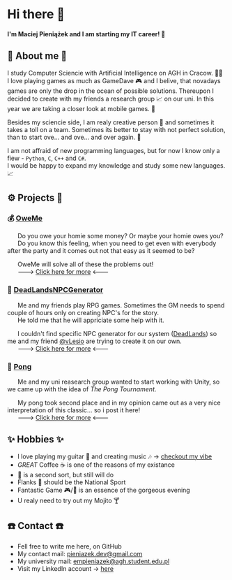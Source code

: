 # Hi there 👋

#### I'm Maciej Pieniążek and I am starting my IT career! 🥳

## 📜 About me 📜
  I study Computer Sciencie with Artificial Intelligence on AGH in Cracow. 👨‍🎓
  <br> I love playing games as much as GameDave 🎮 and I belive, that novadays games are only the drop in the ocean of possible solutions. Thereupon I decided to create with my friends a research group 📈 on our uni. In this year we are taking a closer look at mobile games. 📱
  
  Besides my sciencie side, I am realy creative person 🤯 and sometimes it takes a toll on a team. Sometimes its better to stay with not perfect solution, than to start ove... and ove... and over again. 🔁
  
  I am not affraid of new programming languages, but for now I know only a fiew - ```Python```, ```C```, ```C++``` and ```C#```.
  <br> I would be happy to expand my knowledge and study some new languages.📈

## ⚙️ Projects 🔨
  ### 💰 [OweMe](https://github.com/Maciexpol/OweMe)
   &nbsp;&nbsp;&nbsp;&nbsp;&nbsp;&nbsp;Do you owe your homie some money? Or maybe your homie owes you?
   <br>&nbsp;&nbsp;&nbsp;&nbsp;&nbsp;&nbsp;Do you know this feeling, when you need to get even with everybody after the party and it comes out not that easy as it seemed to be?
   
   &nbsp;&nbsp;&nbsp;&nbsp;&nbsp;&nbsp;OweMe will solve all of these the problems out!
   <br>&nbsp;&nbsp;&nbsp;&nbsp;&nbsp;&nbsp;---> [Click here for more](https://github.com/Maciexpol/OweMe) <---
  
  ### 🎲 [DeadLandsNPCGenerator](https://github.com/Maciexpol/DeadLandsNPCGenerator)
  &nbsp;&nbsp;&nbsp;&nbsp;&nbsp;&nbsp;Me and my friends play RPG games. Sometimes the GM needs to spend couple of hours only on creating NPC's for the story.
  <br>&nbsp;&nbsp;&nbsp;&nbsp;&nbsp;&nbsp;He told me that he will appriciate some help with it.
  
  &nbsp;&nbsp;&nbsp;&nbsp;&nbsp;&nbsp;I couldn't find specific NPC generator for our system ([DeadLands](https://en.wikipedia.org/wiki/Deadlands)) so me and my friend [@vLesio](https://github.com/vLesio) are trying to create it on our own.
  <br>&nbsp;&nbsp;&nbsp;&nbsp;&nbsp;&nbsp;---> [Click here for more](https://github.com/Maciexpol/DeadLandsNPCGenerator) <---
  
  ### 🏓 [Pong]()
   &nbsp;&nbsp;&nbsp;&nbsp;&nbsp;&nbsp;Me and my uni reasearch group wanted to start working with Unity, so we came up with the idea of *The Pong Tournament*.
   
   &nbsp;&nbsp;&nbsp;&nbsp;&nbsp;&nbsp;My pong took second place and in my opinion came out as a very nice interpretation of this classic... so i post it here!
   <br>&nbsp;&nbsp;&nbsp;&nbsp;&nbsp;&nbsp;---> [Click here for more]() <---

## ✨ Hobbies ✨ 
  * I love playing my guitar 🎸 and creating music 🎶 -> [checkout my vibe](https://www.youtube.com/watch?v=jzdW4ejnq6Y)
  * *GREAT* Coffee ☕ is one of the reasons of my existance
  * 🧉 is a second sort, but still will do
  * Flanks 🍺 should be the National Sport
  * Fantastic Game 🎮/🎲 is an essence of the gorgeous evening
  * U realy need to try out my Mojito 🍸

## ☎️ Contact ☎️
  * Fell free to write me here, on GitHub
  * My contact mail: pieniazek.dev@gmail.com
  * My university mail: empieniazek@agh.student.edu.pl
  * Visit my LinkedIn account -> [here](https://www.linkedin.com/in/maciej-pieniążek-697942230/)
  
<!-- ## 🤡 Socials 🤡 -->
